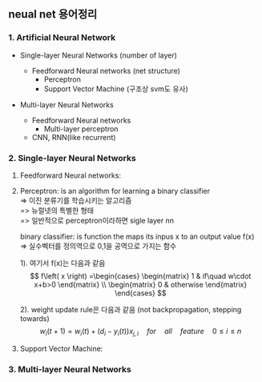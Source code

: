 ## neual net 용어정리

### 1. Artificial Neural Network

* Single-layer Neural Networks (number of layer)
	* Feedforward Neural networks (net structure)
		* Perceptron 
		* Support Vector Machine (구조상 svm도 유사)
		
* Multi-layer Neural Networks
	* Feedforward Neural networks
		* Multi-layer perceptron
	* CNN, RNN(like recurrent)

### 2. Single-layer Neural Networks
1. Feedforward Neural networks:
2. Perceptron: is an algorithm for learning a binary classifier  
=> 이진 분류기를 학습시키는 알고리즘    
=> 뉴럴넷의 특별한 형태  
=> 일반적으로 perceptron이라하면 sigle layer nn

	binary classifier: is function the maps its inpus x to an output value f(x)  
	=> 실수벡터를 정의역으로 0,1을 공역으로 가지는 함수

	1). 여기서 f(x)는 다음과 같음
$$
f\left( x \right) =\begin{cases} \begin{matrix} 1 & if\quad w\cdot x+b>0 \end{matrix} \\ \begin{matrix} 0 & otherwise \end{matrix} \end{cases}
$$

	2). weight update rule은 다음과 같음 (not backpropagation, stepping towards)
$$
{ w }_{ i }\left( t+1 \right) ={ w }_{ i }\left( t \right) +\left( { d }_{ i }-{ y }_{ i }(t) \right) { x }_{ j,i }\quad for\quad all\quad feature\quad 0\le i\le n
$$

3. Support Vector Machine:

### 3. Multi-layer Neural Networks